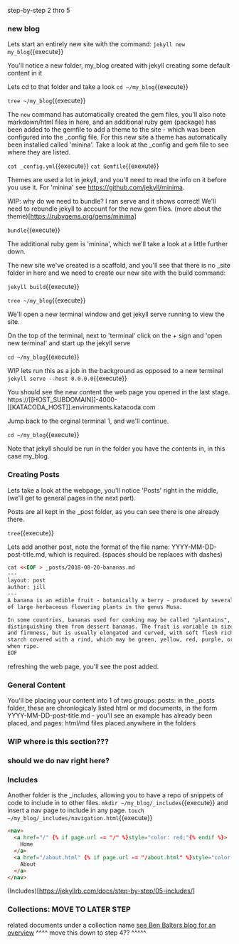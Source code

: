 step-by-step 2 thro 5

### new blog
Lets start an entirely new site with the command:
`jekyll new my_blog`{{execute}}

You'll notice a new folder, my_blog created with jekyll creating some default content in it

Lets cd to that folder and take a look
`cd ~/my_blog`{{execute}}

`tree ~/my_blog`{{execute}}

The `new` command has automatically created the gem files, you'll also note markdown/html files in here, 
and an additional ruby gem (package) has been added to the gemfile to add a theme to the site - which was been configured into the _config file.
For this new site a theme has automatically been installed called 'minina'.
Take  a look at the _config and gem file to see where they are listed.

`cat _config.yml`{{execute}}
`cat Gemfile`{{exexute}}

Themes are used a lot in jekyll, and you'll need to read the info on it before you use it. For 'minina' see https://github.com/jekyll/minima. 

WIP: why do we need to bundle? I ran serve and it shows correct!
We'll need to rebundle jekyll to account for the new gem files.
(more about the theme)[https://rubygems.org/gems/minima]

`bundle`{{execute}}

The additional ruby gem is 'minina', which we'll take a look at a little further down.

The new site we've created is a scaffold, and you'll see that there is no _site folder in here 
and we need to create our new site with the build command:

`jekyll build`{{execute}}

`tree ~/my_blog`{{execute}}


We'll open a new terminal window and get jekyll serve running to view the site.

On the top of the terminal, next to 'terminal' click on the + sign and 'open new terminal' 
and start up the jekyll serve

`cd ~/my_blog`{{execute}}

WIP lets run this as a job in the background as opposed to a new terminal
`jekyll serve --host 0.0.0.0`{{execute}}

You should see the new content the web page you opened in the last stage.
https://[[HOST_SUBDOMAIN]]-4000-[[KATACODA_HOST]].environments.katacoda.com

Jump back to the orginal terminal 1, and we'll continue.

`cd ~/my_blog`{{execute}}

Note that jekyll should be run in the folder you have the contents in, in this case my_blog. 


### Creating Posts

Lets take a look at the webpage, you'll notice 'Posts' right in the middle, (we'll get to general pages in the next part).

Posts are all kept in the _post folder, as you can see there is one already there.

`tree`{{execute}}

Lets add another post, note the format of the file name: YYYY-MM-DD-post-title.md, which is required. (spaces should be replaces with dashes)

```html
cat <<EOF > _posts/2018-08-20-bananas.md
---
layout: post
author: jill
---
A banana is an edible fruit - botanically a berry - produced by several kinds
of large herbaceous flowering plants in the genus Musa.

In some countries, bananas used for cooking may be called "plantains",
distinguishing them from dessert bananas. The fruit is variable in size, color,
and firmness, but is usually elongated and curved, with soft flesh rich in
starch covered with a rind, which may be green, yellow, red, purple, or brown
when ripe.
EOF
```

refreshing the web page, you'll see the post added.




### General Content
You'll be placing your content into 1 of two groups:
posts: in the _posts folder, these are chronlogicaly listed html or md documents, in the form YYYY-MM-DD-post-title.md - you'll see an example has already been placed, and
pages: html/md files placed anywhere in the folders


### WIP    where is this section???


### should we do nav right here?


### Includes
Another folder is the _includes, allowing you to have a repo of snippets of code to include in to other files.
`mkdir ~/my_blog/_includes`{{execute}}
and insert a nav page to include in any page.
`touch ~/my_blog/_includes/navigation.html`{{execute}}
```html
<nav>
  <a href="/" {% if page.url == "/" %}style="color: red;"{% endif %}>
    Home
  </a>
  <a href="/about.html" {% if page.url == "/about.html" %}style="color: red;"{% endif %}>
    About
  </a>
</nav>
```



(Includes)[https://jekyllrb.com/docs/step-by-step/05-includes/]



### Collections: MOVE TO LATER STEP
related documents under a collection name
[see Ben Balters blog for an overview](https://ben.balter.com/2015/02/20/jekyll-collections/)
^^^^  move this  down to step 4??  ^^^^^

